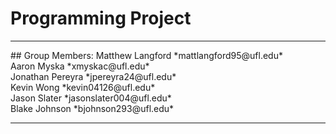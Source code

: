 # Programming Project
<hr>
## Group Members:
Matthew Langford   *mattlangford95@ufl.edu* <br>
Aaron Myska               *xmyskac@ufl.edu* <br>
Jonathan Pereyra       *jpereyra24@ufl.edu* <br>
Kevin Wong             *kevin04126@ufl.edu* <br>
Jason Slater       *jasonslater004@ufl.edu* <br>
Blake Johnson         *bjohnson293@ufl.edu* <br>
<hr>
